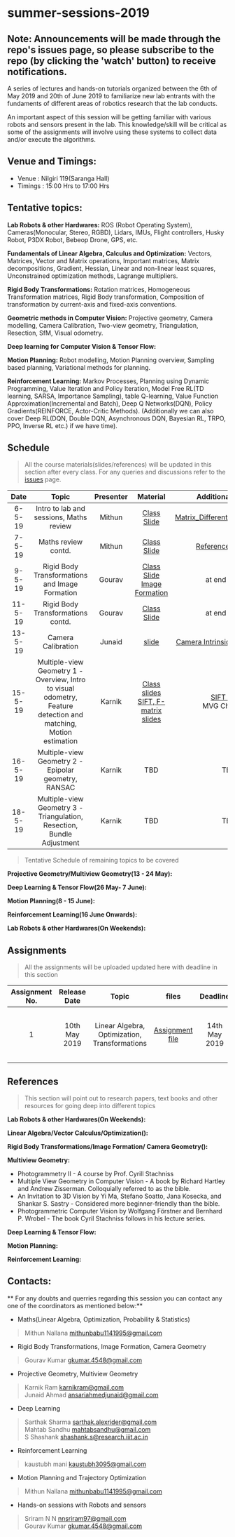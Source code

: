 # summer-sessions-2019

## Note: Announcements will be made through the repo's issues page, so please subscribe to the repo (by clicking the 'watch' button) to receive notifications.

A series of lectures and hands-on tutorials organized between the 6th of May 2019 and 20th of June 2019 to familiarize new lab entrants with the fundaments of different areas of robotics research that the lab conducts.

An important aspect of this session will be getting familiar with various robots and sensors present in the lab. This knowledge/skill will be critical as some of the assignments will involve using these systems to collect data and/or execute the algorithms.

## Venue and Timings:
* Venue : Nilgiri 119(Saranga Hall)
* Timings : 15:00 Hrs to 17:00 Hrs 


## Tentative topics:

**Lab Robots & other Hardwares:** ROS (Robot Operating System), Cameras(Monocular, Stereo, RGBD), Lidars, IMUs, Flight controllers, Husky Robot, P3DX Robot, Bebeop Drone, GPS, etc.

**Fundamentals of Linear Algebra, Calculus and Optimization:** Vectors, Matrices, Vector and Matrix operations, Important matrices, Matrix decompositions, Gradient, Hessian, Linear and non-linear least squares, Unconstrained optimization methods, Lagrange multipliers.

**Rigid Body Transformations:** Rotation matrices, Homogeneous Transformation matrices, Rigid Body transformation, Composition of transformation by current-axis and fixed-axis conventions.

**Geometric methods in Computer Vision:** Projective geometry, Camera modelling, Camera Calibration, Two-view geometry, Triangulation, Resection, SfM, Visual odometry.


**Deep learning for Computer Vision & Tensor Flow:**

**Motion Planning:** Robot modelling, Motion Planning overview, Sampling based planning, Variational methods for planning.

**Reinforcement Learning:** Markov Processes, Planning using Dynamic Programming, Value Iteration and Policy Iteration, Model Free RL(TD learning, SARSA, Importance Sampling), table Q-learning,  Value Function Approximation(Incremental and Batch), Deep Q Networks(DQN), Policy Gradients(REINFORCE, Actor-Critic Methods). (Additionally we can also cover Deep RL(DQN, Double DQN, Asynchronous DQN, Bayesian RL, TRPO, PPO, Inverse RL etc.)  if we have time).

## Schedule
>All the course materials(slides/references) will be updated in this section after every class.
>For any queries and discussions refer to the [issues](https://github.com/iiith-rrc/summer-sessions-2019/issues) page.

|  Date  |       Topic       |  Presenter     |        Material       |     Additional Reading     |
|:------:|:-----------------:|:-----------:|:---------------------:|:--------------------------:|
|6-5-19  | Intro to lab and sessions, Maths review| Mithun | [Class Slide](https://drive.google.com/file/d/1T3O_9q3hSKVw88LsjtCXCmZFFpd-cs8Z/view)| [Matrix_Differentiation_Reference](https://atmos.washington.edu/~dennis/MatrixCalculus.pdf)                        |
|7-5-19  | Maths review contd.| Mithun    |          [Class Slide](https://drive.google.com/file/d/1QfuChvRevKoIc9g_OQqpIUxI-9TPlcx_/view)     | [Reference Materials](https://github.com/iiith-rrc/summer-sessions-2019/issues/2)                       |
|9-5-19  | Rigid Body Transformations and Image Formation| Gourav    |         [Class Slide Image Formation](https://drive.google.com/open?id=1Rn7wZ-S5Dr-DfSaL6Vze6a1aAN9idWqd)     | at end of slide                        |
|11-5-19  | Rigid Body Transformations contd.| Gourav     |          [Class Slide](https://drive.google.com/open?id=1iIF4Qt043ALe-Wo7pWnKMGqminWrqdjg)     | at end of slide                        |
|13-5-19  | Camera Calibration| Junaid     |          [slide](https://drive.google.com/file/d/0B09edifas--WT2dvbF9xVkpZRXRQT010dGlCMm5iLWl1blpZ/view)    |  [Camera Intrinsics and Extrinsics](https://drive.google.com/file/d/17vTRpqAx3cDJLlrYZ0kXZ6fQYcmyhKIR/view)                       |
|15-5-19  | Multiple-view Geometry 1 - Overview, Intro to visual odometry, Feature detection and matching, Motion estimation | Karnik | [Class slides](/lecture-slides/mvg-1.pdf) <br> [SIFT, F-matrix slides](/reference-material/) | [SIFT paper](https://www.cs.ubc.ca/~lowe/papers/ijcv04.pdf) <br> MVG Ch. 9 & 10|
|16-5-19  | Multiple-view Geometry 2 - Epipolar geometry, RANSAC | Karnik | TBD | TBD|
|18-5-19  | Multiple-view Geometry 3 - Triangulation, Resection, Bundle Adjustment | Karnik | TBD | TBD|

>Tentative Schedule of remaining topics to be covered

**Projective Geometry/Multiview Geometry(13 - 24 May):**

**Deep Learning & Tensor Flow(26 May- 7 June):**

**Motion Planning(8 - 15 June):**

**Reinforcement Learning(16 June Onwards):**

**Lab Robots & other Hardwares(On Weekends):**

## Assignments
>All the assignments will be uploaded updated here with deadline in this section

| Assignment No. | Release Date |       Topic      |       files        | Deadline| Extra Info |
|:--------------:|:------------:|:----------------:|:------------------:|:-------:|:-------:|
| 1              | 10th May 2019          | Linear Algebra, Optimization, Transformations              | [Assignment file](https://drive.google.com/file/d/1Vu6af6LKr7D_N-EFToYC0MuNv9F8MXC-/view)                | 14th May 2019     |mail to [Mithun](mailto:mithunbabu1141995@gmail.com) with your name and ID|

## References
>This section will point out to research papers, text books and other resources for going deep into different topics

**Lab Robots & other Hardwares(On Weekends):**

**Linear Algebra/Vector Calculus/Optimization():**

**Rigid Body Transformations/Image Formation/ Camera Geometry():**

**Multiview Geometry:**


* Photogrammetry II - A course by Prof. Cyrill Stachniss
* Multiple View Geometry in Computer Vision - A book by Richard Hartley and Andrew Zisserman. Colloquially referred to as the bible.
* An Invitation to 3D Vision by Yi Ma, Stefano Soatto, Jana Kosecka, and Shankar S. Sastry - Considered more beginner-friendly than the bible.
* Photogrammetric Computer Vision by Wolfgang Förstner and Bernhard P. Wrobel - The book Cyril Stachniss follows in his lecture series.

**Deep Learning & Tensor Flow:**

**Motion Planning:**

**Reinforcement Learning:**


## Contacts:
** For any doubts and querries regarding this session you can contact any one of the coordinators as mentioned below:**
* Maths(Linear Algebra, Optimization, Probability & Statistics)
>Mithun Nallana <mithunbabu1141995@gmail.com><br />
* Rigid Body Transformations, Image Formation, Camera Geometry
>Gourav Kumar <gkumar.4548@gmail.com><br />
* Projective Geometry, Multiview Geometry
>Karnik Ram <karnikram@gmail.com><br />
>Junaid Ahmad <ansariahmedjunaid@gmail.com><br />
* Deep Learning
>Sarthak Sharma <sarthak.alexrider@gmail.com><br />
>Mahtab Sandhu <mahtabsandhu@gmail.com><br />
>S Shashank <shashank.s@research.iiit.ac.in><br />
* Reinforcement Learning
>kaustubh mani <kaustubh3095@gmail.com><br />
* Motion Planning and Trajectory Optimization
>Mithun Nallana <mithunbabu1141995@gmail.com><br />
* Hands-on sessions with Robots and sensors
>Sriram N N <nnsriram97@gmail.com><br />
>Gourav Kumar <gkumar.4548@gmail.com><br />
